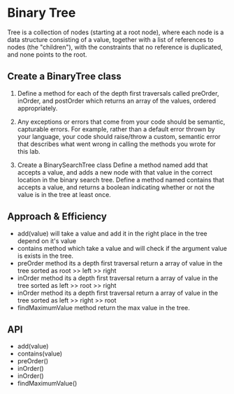 # Binary Tree 

 Tree is a collection of nodes (starting at a root node), where each node is a data structure consisting of a value, together with a list of references to nodes (the "children"), with the constraints that no reference is duplicated, and none points to the root.

 ## Create a BinaryTree class
1. Define a method for each of the depth first traversals called preOrder, inOrder, and postOrder which returns an array of the values, ordered appropriately.

1. Any exceptions or errors that come from your code should be semantic, capturable errors. For example, rather than a default error thrown by your language, your code should raise/throw a custom, semantic error that describes what went wrong in calling the methods you wrote for this lab.

1. Create a BinarySearchTree class
Define a method named add that accepts a value, and adds a new node with that value in the correct location in the binary search tree.
Define a method named contains that accepts a value, and returns a boolean indicating whether or not the value is in the tree at least once.

## Approach & Efficiency
  - add(value) will take a value and add it in the right place in the tree depend on it's value
  - contains method which take a value and  will check if the argument value is exists in the tree.
  - preOrder method its a depth first traversal return a array of value in the tree sorted as root >> left >> right
  - inOrder method its a depth first traversal return a array of value in the tree sorted as left >> root >> right
  - inOrder method its a depth first traversal return a array of value in the tree sorted as left >> right >> root
  - findMaximumValue method return the max value in the tree.

## API
  * add(value)
  * contains(value)
  * preOrder()
  * inOrder()
  * inOrder()
  * findMaximumValue()